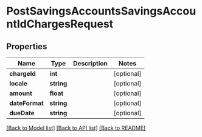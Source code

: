 # PostSavingsAccountsSavingsAccountIdChargesRequest

## Properties
Name | Type | Description | Notes
------------ | ------------- | ------------- | -------------
**chargeId** | **int** |  | [optional] 
**locale** | **string** |  | [optional] 
**amount** | **float** |  | [optional] 
**dateFormat** | **string** |  | [optional] 
**dueDate** | **string** |  | [optional] 

[[Back to Model list]](../../README.md#documentation-for-models) [[Back to API list]](../../README.md#documentation-for-api-endpoints) [[Back to README]](../../README.md)

